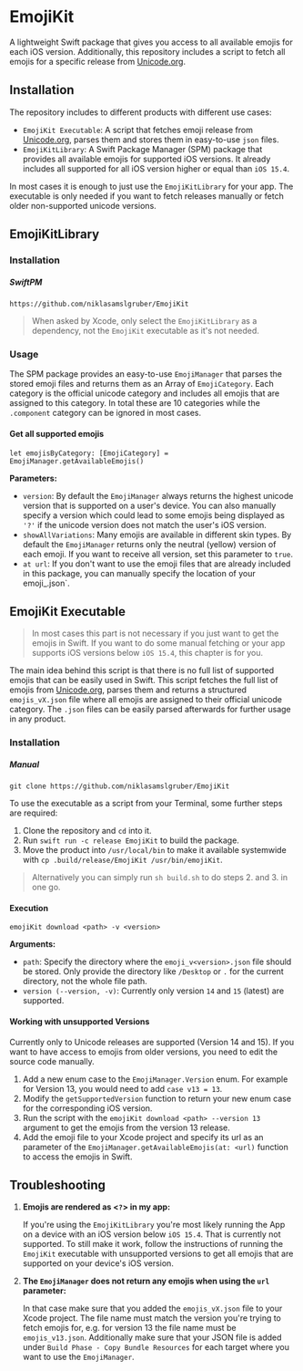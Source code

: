 # EmojiKit
A lightweight Swift package that gives you access to all available emojis for each iOS version. Additionally, this repository includes a script to fetch all emojis for a specific release from [Unicode.org](unicode.org).

## Installation
The repository includes to different products with different use cases:
* `EmojiKit Executable`: A script that fetches emoji release from [Unicode.org](unicode.org), parses them and stores them in easy-to-use `json` files.
* `EmojiKitLibrary`: A Swift Package Manager (SPM) package that provides all available emojis for supported iOS versions. It already includes all supported for all iOS version higher or equal than `iOS 15.4`.

In most cases it is enough to just use the `EmojiKitLibrary` for your app. The executable is only needed if you want to fetch releases manually or fetch older non-supported unicode versions. 

## EmojiKitLibrary

### Installation

##### SwiftPM

```
https://github.com/niklasamslgruber/EmojiKit
```

> When asked by Xcode, only select the `EmojiKitLibrary` as a dependency, not the `EmojiKit` executable as it's not needed.

### Usage

The SPM package provides an easy-to-use `EmojiManager` that parses the stored emoji files and returns them as an Array of `EmojiCategory`. Each category is the official unicode category and includes all emojis that are assigned to this category. In total these are 10 categories while the `.component` category can be ignored in most cases.

#### Get all supported emojis
```
let emojisByCategory: [EmojiCategory] = EmojiManager.getAvailableEmojis()
```

**Parameters:**
* `version`: By default the `EmojiManager` always returns the highest unicode version that is supported on a user's device. You can also manually specify a version which could lead to some emojis being displayed as `'?'` if the unicode version does not match the user's iOS version.
* `showAllVariations`: Many emojis are available in different skin types. By default the `EmojiManager` returns only the neutral (yellow) version of each emoji. If you want to receive all version, set this parameter to `true`.
* `at url`: If you don't want to use the emoji files that are already included in this package, you can manually specify the location of your emoji_<version>.json`. 

## EmojiKit Executable

> In most cases this part is not necessary if you just want to get the emojis in Swift. If you want to do some manual fetching or your app supports iOS versions below `iOS 15.4`, this chapter is for you.

The main idea behind this script is that there is no full list of supported emojis that can be easily used in Swift. This script fetches the full list of emojis from [Unicode.org](unicode.org), parses them and returns a structured `emojis_vX.json` file where all emojis are assigned to their official unicode category. The `.json` files can be easily parsed afterwards for further usage in any product.

### Installation

##### Manual

```
git clone https://github.com/niklasamslgruber/EmojiKit
```

To use the executable as a script from your Terminal, some further steps are required:

1. Clone the repository and `cd` into it.
2. Run `swift run -c release EmojiKit` to build the package.
3. Move the product into `/usr/local/bin` to make it available systemwide with `cp .build/release/EmojiKit /usr/bin/emojiKit`.

> Alternatively you can simply run `sh build.sh` to do steps 2. and 3. in one go.

#### Execution
```
emojiKit download <path> -v <version>
```

**Arguments:**
* `path`: Specify the directory where the `emoji_v<version>.json` file should be stored. Only provide the directory like `/Desktop` or `.` for the current directory, not the whole file path.
* `version (--version, -v)`: Currently only version `14` and `15` (latest) are supported. 

#### Working with unsupported Versions
Currently only to Unicode releases are supported (Version 14 and 15). If you want to have access to emojis from older versions, you need to edit the source code manually.

1. Add a new enum case to the `EmojiManager.Version` enum. For example for Version 13, you would need to add `case v13 = 13`. 
2. Modify the `getSupportedVersion` function to return your new enum case for the corresponding iOS version.
3. Run the script with the `emojiKit download <path> --version 13` argument to get the emojis from the version 13 release.
4. Add the emoji file to your Xcode project and specify its url as an parameter of the `EmojiManager.getAvailableEmojis(at: <url)` function to access the emojis in Swift.

## Troubleshooting
1. **Emojis are rendered as <`?`> in my app:**
	
	If you're using the `EmojiKitLibrary` you're most likely running the App on a device with an iOS version below `iOS 15.4`. That is currently not supported. To still make it work, follow the instructions of running the `EmojiKit` executable with unsupported versions to get all emojis that are supported on your device's iOS version.
	
2. **The `EmojiManager` does not return any emojis when using the `url` parameter:**

	In that case make sure that you added the `emojis_vX.json` file to your Xcode project. The file name must match the version you're trying to fetch emojis for, e.g. for version 13 the file name must be `emojis_v13.json`. Additionally make sure that your JSON file is added under `Build Phase - Copy Bundle Resources` for each target where you want to use the `EmojiManager`.
	




